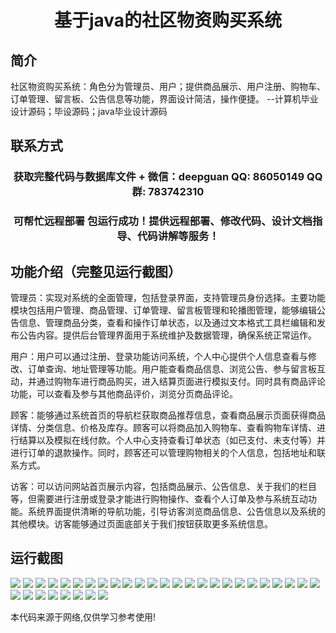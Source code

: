 <p><h1 align="center">基于java的社区物资购买系统</h1></p>

## 简介
社区物资购买系统：角色分为管理员、用户；提供商品展示、用户注册、购物车、订单管理、留言板、公告信息等功能，界面设计简洁，操作便捷。    --计算机毕业设计源码；毕设源码；java毕业设计源码


## 联系方式
<p><h3 align="center">获取完整代码与数据库文件 + 微信：deepguan QQ: 86050149 QQ群: 783742310</h3></p>
<p><h3 align="center">可帮忙远程部署 包运行成功！提供远程部署、修改代码、设计文档指导、代码讲解等服务！</h3></p>

## 功能介绍（完整见运行截图）
管理员：实现对系统的全面管理，包括登录界面，支持管理员身份选择。主要功能模块包括用户管理、商品管理、订单管理、留言板管理和轮播图管理，能够编辑公告信息、管理商品分类，查看和操作订单状态，以及通过文本格式工具栏编辑和发布公告内容。提供后台管理界面用于系统维护及数据管理，确保系统正常运作。

用户：用户可以通过注册、登录功能访问系统，个人中心提供个人信息查看与修改、订单查询、地址管理等功能。用户能查看商品信息、浏览公告、参与留言板互动，并通过购物车进行商品购买，进入结算页面进行模拟支付。同时具有商品评论功能，可以查看及参与其他商品评价，浏览分页商品评论。

顾客：能够通过系统首页的导航栏获取商品推荐信息，查看商品展示页面获得商品详情、分类信息、价格及库存。顾客可以将商品加入购物车、查看购物车详情、进行结算以及模拟在线付款。个人中心支持查看订单状态（如已支付、未支付等）并进行订单的退款操作。同时，顾客还可以管理购物相关的个人信息，包括地址和联系方式。

访客：可以访问网站首页展示内容，包括商品展示、公告信息、关于我们的栏目等，但需要进行注册或登录才能进行购物操作、查看个人订单及参与系统互动功能。系统界面提供清晰的导航功能，引导访客浏览商品信息、公告信息以及系统的其他模块。访客能够通过页面底部关于我们按钮获取更多系统信息。


## 运行截图
![](https://bs-1329754181.cos.ap-shanghai.myqcloud.com/ssm/CommunityMaterialPurchaseSystem/img/001.jpg)
![](https://bs-1329754181.cos.ap-shanghai.myqcloud.com/ssm/CommunityMaterialPurchaseSystem/img/002.jpg)
![](https://bs-1329754181.cos.ap-shanghai.myqcloud.com/ssm/CommunityMaterialPurchaseSystem/img/003.jpg)
![](https://bs-1329754181.cos.ap-shanghai.myqcloud.com/ssm/CommunityMaterialPurchaseSystem/img/004.jpg)
![](https://bs-1329754181.cos.ap-shanghai.myqcloud.com/ssm/CommunityMaterialPurchaseSystem/img/005.jpg)
![](https://bs-1329754181.cos.ap-shanghai.myqcloud.com/ssm/CommunityMaterialPurchaseSystem/img/006.jpg)
![](https://bs-1329754181.cos.ap-shanghai.myqcloud.com/ssm/CommunityMaterialPurchaseSystem/img/007.jpg)
![](https://bs-1329754181.cos.ap-shanghai.myqcloud.com/ssm/CommunityMaterialPurchaseSystem/img/008.jpg)
![](https://bs-1329754181.cos.ap-shanghai.myqcloud.com/ssm/CommunityMaterialPurchaseSystem/img/009.jpg)
![](https://bs-1329754181.cos.ap-shanghai.myqcloud.com/ssm/CommunityMaterialPurchaseSystem/img/010.jpg)
![](https://bs-1329754181.cos.ap-shanghai.myqcloud.com/ssm/CommunityMaterialPurchaseSystem/img/011.jpg)
![](https://bs-1329754181.cos.ap-shanghai.myqcloud.com/ssm/CommunityMaterialPurchaseSystem/img/012.jpg)
![](https://bs-1329754181.cos.ap-shanghai.myqcloud.com/ssm/CommunityMaterialPurchaseSystem/img/013.jpg)
![](https://bs-1329754181.cos.ap-shanghai.myqcloud.com/ssm/CommunityMaterialPurchaseSystem/img/014.jpg)
![](https://bs-1329754181.cos.ap-shanghai.myqcloud.com/ssm/CommunityMaterialPurchaseSystem/img/015.jpg)
![](https://bs-1329754181.cos.ap-shanghai.myqcloud.com/ssm/CommunityMaterialPurchaseSystem/img/016.jpg)
![](https://bs-1329754181.cos.ap-shanghai.myqcloud.com/ssm/CommunityMaterialPurchaseSystem/img/017.jpg)
![](https://bs-1329754181.cos.ap-shanghai.myqcloud.com/ssm/CommunityMaterialPurchaseSystem/img/018.jpg)
![](https://bs-1329754181.cos.ap-shanghai.myqcloud.com/ssm/CommunityMaterialPurchaseSystem/img/019.jpg)
![](https://bs-1329754181.cos.ap-shanghai.myqcloud.com/ssm/CommunityMaterialPurchaseSystem/img/020.jpg)
![](https://bs-1329754181.cos.ap-shanghai.myqcloud.com/ssm/CommunityMaterialPurchaseSystem/img/021.jpg)
![](https://bs-1329754181.cos.ap-shanghai.myqcloud.com/ssm/CommunityMaterialPurchaseSystem/img/022.jpg)
![](https://bs-1329754181.cos.ap-shanghai.myqcloud.com/ssm/CommunityMaterialPurchaseSystem/img/023.jpg)
![](https://bs-1329754181.cos.ap-shanghai.myqcloud.com/ssm/CommunityMaterialPurchaseSystem/img/024.jpg)
![](https://bs-1329754181.cos.ap-shanghai.myqcloud.com/ssm/CommunityMaterialPurchaseSystem/img/025.jpg)
![](https://bs-1329754181.cos.ap-shanghai.myqcloud.com/ssm/CommunityMaterialPurchaseSystem/img/026.jpg)
![](https://bs-1329754181.cos.ap-shanghai.myqcloud.com/ssm/CommunityMaterialPurchaseSystem/img/027.jpg)
![](https://bs-1329754181.cos.ap-shanghai.myqcloud.com/ssm/CommunityMaterialPurchaseSystem/img/028.jpg)
![](https://bs-1329754181.cos.ap-shanghai.myqcloud.com/ssm/CommunityMaterialPurchaseSystem/img/029.jpg)
![](https://bs-1329754181.cos.ap-shanghai.myqcloud.com/ssm/CommunityMaterialPurchaseSystem/img/030.jpg)
![](https://bs-1329754181.cos.ap-shanghai.myqcloud.com/ssm/CommunityMaterialPurchaseSystem/img/031.jpg)
![](https://bs-1329754181.cos.ap-shanghai.myqcloud.com/ssm/CommunityMaterialPurchaseSystem/img/032.jpg)
![](https://bs-1329754181.cos.ap-shanghai.myqcloud.com/ssm/CommunityMaterialPurchaseSystem/img/033.jpg)

<p>本代码来源于网络,仅供学习参考使用!</p>

